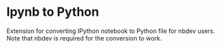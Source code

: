 # Ipynb to Python

Extension for converting IPython notebook to Python file for nbdev users. Note that nbdev is required for the conversion to work.